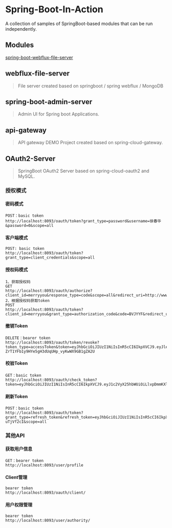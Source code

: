 # Spring-Boot-In-Action

A collection of samples of SpringBoot-based modules that can be run independently.    

## Modules

[spring-boot-webflux-file-server](#spring-boot-webflux-file-server)

## webflux-file-server

> File server created based on springboot / spring webflux / MongoDB


## spring-boot-admin-server
> Admin UI for Spring boot Applications.

## api-gateway
> API gateway DEMO Project created based on spring-cloud-gateway.

## OAuth2-Server

> SpringBoot OAuth2 Server based on spring-cloud-oauth2 and MySQL.

### 授权模式

#### 密码模式

```
POST：basic token
http://localhost:8093/oauth/token?grant_type=password&username=徐春华&password=0&scope=all
```

#### 客户端模式

```
POST: basic token
http://localhost:8093/oauth/token?grant_type=client_credentials&scope=all
```

#### 授权码模式

```
1、获取授权码
GET
http://localhost:8093/oauth/authorize?client_id=merryyou&response_type=code&scope=all&redirect_uri=http://www.baidu.com
2、根据授权码获取token
POST
http://localhost:8093/oauth/token?client_id=merryyou&grant_type=authorization_code&code=BVJYYF&redirect_uri=http://www.baidu.com&scope=all&client_secret=merryyou
```

#### 撤销Token

```
DELETE：bearer token
http://localhost:8093/oauth/token/revoke?token_type=accessToken&token=eyJhbGciOiJIUzI1NiIsInR5cCI6IkpXVCJ9.eyJleHAiOjE1Njk1NzgxNDUsImJsb2ciOiJodHRwczovL2xvbmdmZWl6aGVuZy5naXRodWIuaW8vIiwidXNlcl9uYW1lIjoiYWRtaW4wMDAxIiwianRpIjoiMTA5OThiMGQtMTY3Ni00Y2NlLWJkNzctMTU1ODk1NGM4NWE3IiwiY2xpZW50X2lkIjoibWVycnl5b3UiLCJzY29wZSI6WyJhbGwiXX0.j1s-ZrT1YFb1y9HYe5gH3dUqUHp_vyKwWX9GB1gZA2U
```

#### 校验Token

```
GET：basic token
http://localhost:8093/oauth/check_token?token=eyJhbGciOiJIUzI1NiIsInR5cCI6IkpXVCJ9.eyJ1c2VyX25hbWUiOiLlvpDmmKXljY4iLCJzY29wZSI6WyJhbGwiXSwiZXhwIjoxNTcwNTA0OTE2LCJ0YWJsZV9hdXRob3JpdHkiOlsiVEFCTEUxIiwiVEFCTEUyIl0sImF1dGhvcml0aWVzIjpbIlRBQkxFMSIsIlRBQkxFMiJdLCJqdGkiOiJiM2FkY2IxOS00NzczLTRmYWItYmUzMC04MTAxYjgxZDZkYTYiLCJjbGllbnRfaWQiOiJtZXJyeXlvdSJ9.iEfNpLt9OB4QnX7CjoY06owXXklpnVDRhFXI2HTHUr8
```

#### 刷新Token

```
POST：basic token
http://localhost:8093/oauth/token?grant_type=refresh_token&refresh_token=eyJhbGciOiJIUzI1NiIsInR5cCI6IkpXVCJ9.eyJ1c2VyX25hbWUiOiI5OWFkbWluOSIsInNjb3BlIjpbImFsbCJdLCJhdGkiOiJiNGQyZTYzMy0xMjMzLTQ4NDEtOTQyOS04YTA2ZjQ0YTRjNGUiLCJleHAiOjE1Njk5MzIxMzAsImJsb2ciOiJodHRwczovL2xvbmdmZWl6aGVuZy5naXRodWIuaW8vIiwianRpIjoiYmFhMDUyZTktNjE1NS00Nzk2LTllNzAtMzUwN2E2MzE3NjZiIiwiY2xpZW50X2lkIjoibWVycnl5b3UifQ.cZEFc_hqjeq4r1jbfG5jhWgUcX_7JZ0D41-uTjVf2cI&scope=all
```

### 其他API

#### 获取用户信息

```
GET：bearer token
http://localhost:8093/user/profile
```

#### Client管理

```
bearer token
http://localhost:8093/oauth/client/
```

#### 用户权限管理

```
bearer token
http://localhost:8093/user/authority/
```

